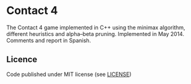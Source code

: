 # Contact 4
The Contact 4 game implemented in C++ using the minimax algorithm, different heuristics and alpha–beta pruning. Implemented in May 2014. Comments and report in Spanish.


## Licence

Code published under MIT license (see [LICENSE](LICENSE))


